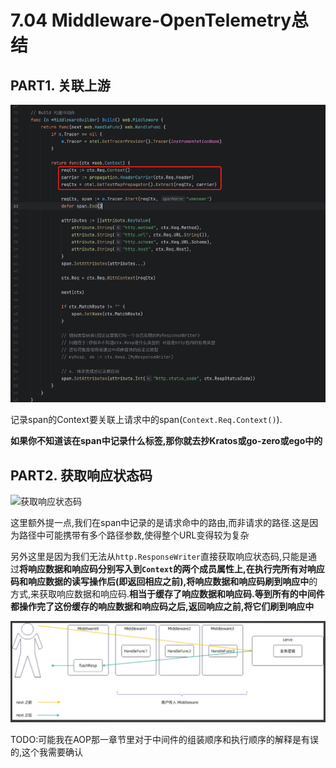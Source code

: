 # 7.04 Middleware-OpenTelemetry总结

## PART1. 关联上游

![关联上游](../img/Web框架之Context与AOP方案/16.Middleware-OpenTelemetry总结/关联上游.png)

记录span的Context要关联上请求中的span(`Context.Req.Context()`).

**如果你不知道该在span中记录什么标签,那你就去抄Kratos或go-zero或ego中的**

## PART2. 获取响应状态码

![获取响应状态码](../img/16.Middleware-OpenTelemetry总结/获取响应状态码.png)

这里额外提一点,我们在span中记录的是请求命中的路由,而非请求的路径.这是因为路径中可能携带有多个路径参数,使得整个URL变得较为复杂

另外这里是因为我们无法从`http.ResponseWriter`直接获取响应状态码,只能是通过**将响应数据和响应码分别写入到`Context`的两个成员属性上,在执行完所有对响应码和响应数据的读写操作后(即返回相应之前),将响应数据和响应码刷到响应中**的方式,来获取响应数据和响应码.**相当于缓存了响应数据和响应码.等到所有的中间件都操作完了这份缓存的响应数据和响应码之后,返回响应之前,将它们刷到响应中**

![flashResp的执行时机](../img/Web框架之Context与AOP方案/16.Middleware-OpenTelemetry总结/flashResp的执行时机.png)

TODO:可能我在AOP那一章节里对于中间件的组装顺序和执行顺序的解释是有误的,这个我需要确认